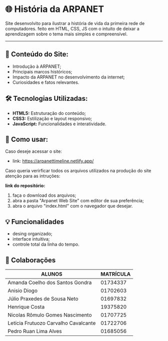
 # 🌐 História da ARPANET

Site desenvolvito para ilustrar a história de vida da primeira rede de computadores. feito em HTML, CSS, JS com o intuito de deixar a aprendizagem sobre o tema mais simples e compreensível.

---

## 📜 Conteúdo do Site:

- Introdução à ARPANET;
- Principais marcos históricos;
- Impacto da ARPANET no desenvolvimento da internet;
- Curiosidades e fatos relevantes.



## 🛠 Tecnologias Utilizadas:

- **HTML5:** Estruturação do conteúdo;
- **CSS3:** Estilização e layout responsivo;
- **JavaScript:** Funcionalidades e interatividade.

## 🧭 Como usar:

Caso deseje acessar o site:
- link: https://arpanettimeline.netlify.app/

Caso queria verirficar todos os arquivos utilizados na produção do site atenção para as intruções:

**link do repositório:**

1. faça o download dos arquivos;
2. abra a pasta "Arpanet Web Site" com editor de sua preferência;
3. abra o arquivo "index.html" com o navegador que desejar.

## 💡 Funcionalidades

- desing organizado;
- interface intuitiva;
- controle total da linha do tempo.

## 🤝 Colaborações

 ALUNOS | MATRÍCULA
------- | ------
Amanda Coelho dos Santos Gondra| 01734337
Anisio Diogo | 01702603
Júlio Praxedes de Sousa Neto | 01697832
Henrique Costa | 19375820
Nicolas Rômulo Gomes Nascimento | 01707725
Letícia Frutuozo Carvalho Cavalcante | 01722706
Pedro Ruan Lima Alves | 01685056


